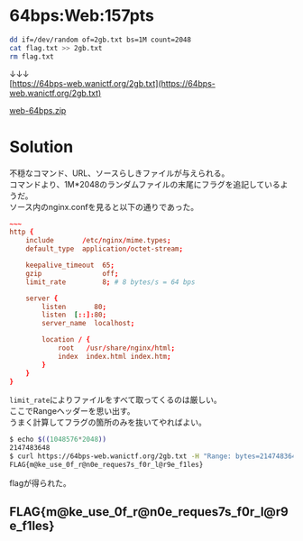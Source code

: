 # 64bps:Web:157pts
```bash
dd if=/dev/random of=2gb.txt bs=1M count=2048
cat flag.txt >> 2gb.txt
rm flag.txt
```
↓↓↓  
[https://64bps-web.wanictf.org/2gb.txt](https://64bps-web.wanictf.org/2gb.txt)  

[web-64bps.zip](web-64bps.zip)  

# Solution
不穏なコマンド、URL、ソースらしきファイルが与えられる。  
コマンドより、1M*2048のランダムファイルの末尾にフラグを追記しているようだ。  
ソース内のnginx.confを見ると以下の通りであった。  
```conf
~~~
http {
    include       /etc/nginx/mime.types;
    default_type  application/octet-stream;

    keepalive_timeout  65;
    gzip               off;
    limit_rate         8; # 8 bytes/s = 64 bps

    server {
        listen       80;
        listen  [::]:80;
        server_name  localhost;

        location / {
            root   /usr/share/nginx/html;
            index  index.html index.htm;
        }
    }
}
```
`limit_rate`によりファイルをすべて取ってくるのは厳しい。  
ここでRangeヘッダーを思い出す。  
うまく計算してフラグの箇所のみを抜いてやればよい。  
```bash
$ echo $((1048576*2048))
2147483648
$ curl https://64bps-web.wanictf.org/2gb.txt -H "Range: bytes=2147483648-"
FLAG{m@ke_use_0f_r@n0e_reques7s_f0r_l@r9e_f1les}
```
flagが得られた。  

## FLAG{m@ke_use_0f_r@n0e_reques7s_f0r_l@r9e_f1les}